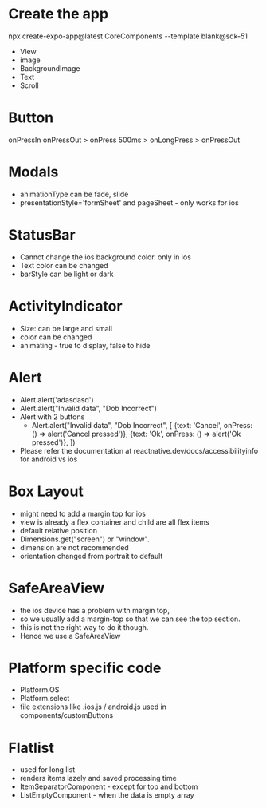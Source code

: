# Create the app
npx create-expo-app@latest CoreComponents --template blank@sdk-51
- View
- image
- BackgroundImage
- Text
- Scroll

# Button
onPressIn
  onPressOut > onPress
  500ms > onLongPress > onPressOut

# Modals
- animationType can be fade, slide
- presentationStyle='formSheet' and pageSheet - only works for ios

# StatusBar
- Cannot change the ios background color. only in ios
- Text color can be changed
- barStyle can be light or dark

# ActivityIndicator
- Size: can be large and small
- color can be changed
- animating - true to display, false to hide

# Alert
- Alert.alert('adasdasd')
- Alert.alert("Invalid data", "Dob Incorrect")
- Alert with 2 buttons
  - Alert.alert("Invalid data", "Dob Incorrect", [
        {text: 'Cancel', onPress: () => alert('Cancel pressed')},
        {text: 'Ok', onPress: () => alert('Ok pressed')},
      ])
- Please refer the documentation at reactnative.dev/docs/accessibilityinfo for android vs ios

# Box Layout
- might need to add a margin top for ios
- view is already a flex container and child are all flex items
- default relative position
- Dimensions.get("screen") or "window". 
- dimension are not recommended
- orientation changed from portrait to default

# SafeAreaView
- the ios device has a problem with margin top, 
- so we usually add a margin-top so that we can see the top section.
- this is not the right way to do it though.
- Hence we use a SafeAreaView

# Platform specific code
- Platform.OS
- Platform.select
- file extensions like .ios.js / android.js used in components/customButtons

# Flatlist
- used for long list
- renders items lazely and saved processing time
- ItemSeparatorComponent - except for top and bottom
- ListEmptyComponent - when the data is empty array

